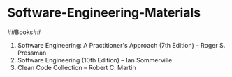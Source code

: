 # Software-Engineering-Materials

##Books##

1. Software Engineering: A Practitioner's Approach (7th Edition) – Roger S. Pressman
2. Software Engineering (10th Edition) – Ian Sommerville
3. Clean Code Collection – Robert C. Martin
